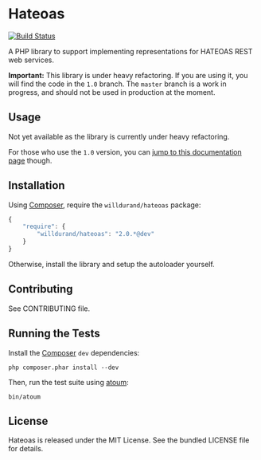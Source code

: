 Hateoas
=======

[![Build
Status](https://secure.travis-ci.org/willdurand/Hateoas.png)](http://travis-ci.org/willdurand/Hateoas)

A PHP library to support implementing representations for HATEOAS REST web services.

**Important:** This library is under heavy refactoring. If you are using it, you
will find the code in the `1.0` branch. The `master` branch is a work in
progress, and should not be used in production at the moment.


Usage
-----

Not yet available as the library is currently under heavy refactoring.

For those who use the `1.0` version, you can [jump to this documentation
page](https://github.com/willdurand/Hateoas/blob/1.0/README.md#readme) though.


Installation
------------

Using [Composer](http://getcomposer.org/), require the `willdurand/hateoas`
package:

``` javascript
{
    "require": {
        "willdurand/hateoas": "2.0.*@dev"
    }
}
```

Otherwise, install the library and setup the autoloader yourself.


Contributing
------------

See CONTRIBUTING file.


Running the Tests
-----------------

Install the [Composer](http://getcomposer.org/) `dev` dependencies:

    php composer.phar install --dev

Then, run the test suite using [atoum](http://www.atoum.org/):

    bin/atoum


License
-------

Hateoas is released under the MIT License. See the bundled LICENSE file for details.
